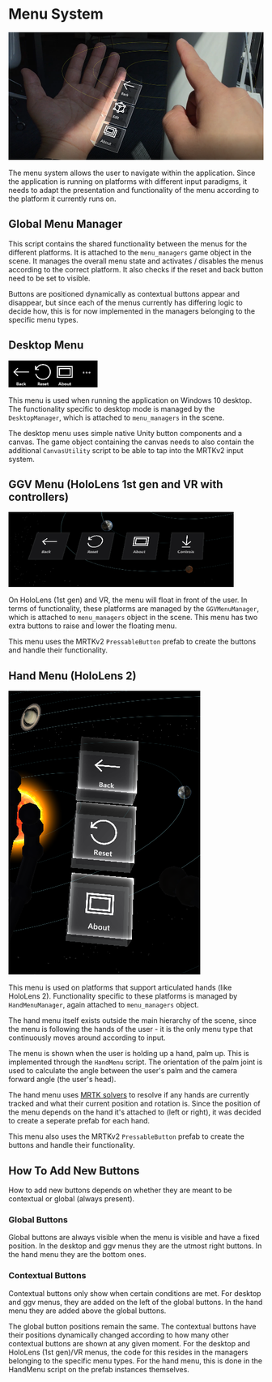 # Menu System

![Menu System](Images/ge_capture_hand_menu.png)

The menu system allows the user to navigate within the application. Since the application is running on platforms with different input paradigms, it needs to adapt the presentation and functionality of the menu according to the platform it currently runs on.

## Global Menu Manager

This script contains the shared functionality between the menus for the different platforms. It is attached to the `menu_managers` game object in the scene. It manages the overall menu state and activates / disables the menus according to the correct platform. It also checks if the reset and back button need to be set to visible.

Buttons are positioned dynamically as contextual buttons appear and disappear, but since each of the menus currently has differing logic to decide how, this is for now implemented in the managers belonging to the specific menu types.

## Desktop Menu

![Desktop Menu](Images/ge_menu_desktop.png)

This menu is used when running the application on Windows 10 desktop. The functionality specific to desktop mode is managed by the `DesktopManager`, which is attached to `menu_managers` in the scene.

The desktop menu uses simple native Unity button components and a canvas. The game object containing the canvas needs to also contain the additional `CanvasUtility` script to be able to tap into the MRTKv2 input system.

## GGV Menu (HoloLens 1st gen and VR with controllers)

![GGV Menu](Images/ge_menu_ggv.png)

On HoloLens (1st gen) and VR, the menu will float in front of the user. In terms of functionality, these platforms are managed by the `GGVMenuManager`, which is  attached to `menu_managers` object in the scene. This menu has two extra buttons to raise and lower the floating menu.

This menu uses the MRTKv2 `PressableButton` prefab to create the buttons and handle their functionality.

## Hand Menu (HoloLens 2)

![Hand Menu](Images/ge_menu_hand.png)

This menu is used on platforms that support articulated hands (like HoloLens 2). Functionality specific to these platforms is managed by `HandMenuManager`, again attached to `menu_managers` object.

The hand menu itself exists outside the main hierarchy of the scene, since the menu is following the hands of the user - it is the only menu type that continuously moves around according to input.

The menu is shown when the user is holding up a hand, palm up. This is implemented through the `HandMenu` script. The orientation of the palm joint is used to calculate the angle between the user's palm and the camera forward angle (the user's head).

The hand menu uses [MRTK solvers](https://github.com/Microsoft/MixedRealityToolkit-Unity/blob/mrtk_development/Documentation/README_Solver.md) to resolve if any hands are currently tracked and what their current position and rotation is. Since the position of the menu depends on the hand it's attached to (left or right), it was decided to create a seperate prefab for each hand.

This menu also uses the MRTKv2 `PressableButton` prefab to create the buttons and handle their functionality.

## How To Add New Buttons

How to add new buttons depends on whether they are meant to be contextual or global (always present).

### Global Buttons

Global buttons are always visible when the menu is visible and have a fixed position. In the desktop and ggv menus they are the utmost right buttons. In the hand menu they are the bottom ones.

### Contextual Buttons

Contextual buttons only show when certain conditions are met. For desktop and ggv menus, they are added on the left of the global buttons. In the hand menu they are added above the global buttons.

The global button positions remain the same. The contextual buttons have their positions dynamically changed according to how many other contextual buttons are shown at any given moment. For the desktop and HoloLens (1st gen)/VR menus, the code for this resides in the managers belonging to the specific menu types. For the hand menu, this is done in the HandMenu script on the prefab instances themselves.